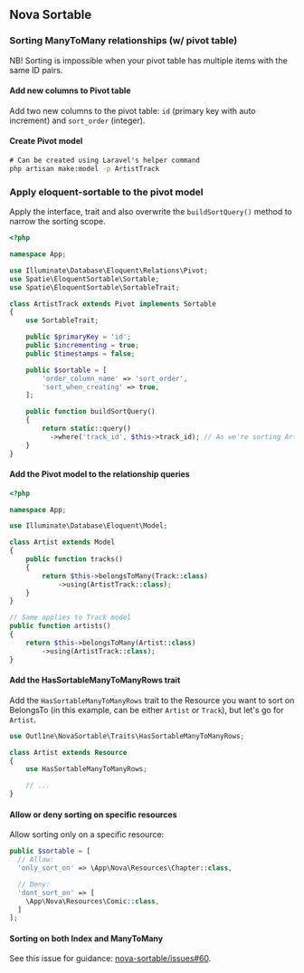 ## Nova Sortable

### Sorting ManyToMany relationships (w/ pivot table)

NB! Sorting is impossible when your pivot table has multiple items with the same ID pairs.

#### Add new columns to Pivot table

Add two new columns to the pivot table: `id` (primary key with auto increment) and `sort_order` (integer).

#### Create Pivot model

```cmd
# Can be created using Laravel's helper command
php artisan make:model -p ArtistTrack
```

### Apply eloquent-sortable to the pivot model

Apply the interface, trait and also overwrite the `buildSortQuery()` method to narrow the sorting scope.

```php
<?php

namespace App;

use Illuminate\Database\Eloquent\Relations\Pivot;
use Spatie\EloquentSortable\Sortable;
use Spatie\EloquentSortable\SortableTrait;

class ArtistTrack extends Pivot implements Sortable
{
    use SortableTrait;

    public $primaryKey = 'id';
    public $incrementing = true;
    public $timestamps = false;

    public $sortable = [
        'order_column_name' => 'sort_order',
        'sort_when_creating' => true,
    ];

    public function buildSortQuery()
    {
        return static::query()
          ->where('track_id', $this->track_id); // As we're sorting Artists belonging to a Track, we're setting this to filter using track_id
    }
}
```

#### Add the Pivot model to the relationship queries

```php
<?php

namespace App;

use Illuminate\Database\Eloquent\Model;

class Artist extends Model
{
    public function tracks()
    {
        return $this->belongsToMany(Track::class)
            ->using(ArtistTrack::class);
    }
}
```

```php
// Same applies to Track model
public function artists()
{
    return $this->belongsToMany(Artist::class)
        ->using(ArtistTrack::class);
}
```

#### Add the HasSortableManyToManyRows trait

Add the `HasSortableManyToManyRows` trait to the Resource you want to sort on BelongsTo (in this example, can be either `Artist` or `Track`), but let's go for `Artist`.

```php
use Outl1ne\NovaSortable\Traits\HasSortableManyToManyRows;

class Artist extends Resource
{
    use HasSortableManyToManyRows;

    // ...
}
```

#### Allow or deny sorting on specific resources

Allow sorting only on a specific resource:

```php
public $sortable = [
  // Allow:
  'only_sort_on' => \App\Nova\Resources\Chapter::class,

  // Deny:
  'dont_sort_on' => [
    \App\Nova\Resources\Comic::class,
  ]
];
```

#### Sorting on both Index and ManyToMany

See this issue for guidance: [nova-sortable/issues#60](https://github.com/outl1ne/nova-sortable/issues/60).
